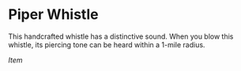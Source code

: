 # Piper Whistle

This handcrafted whistle has a distinctive sound. When you blow this whistle, its piercing tone can be heard within a 1-mile radius.

*Item*
